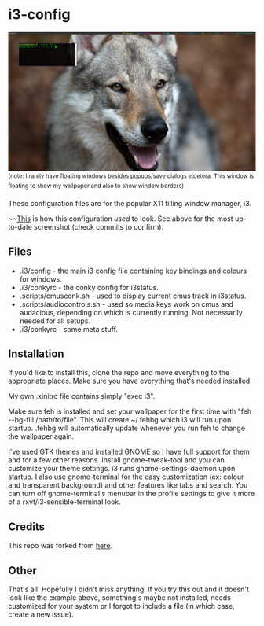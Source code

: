 i3-config
==========

![Screenshot](screenshot.png) 
<sup>(note: I rarely have floating windows besides popups/save dialogs etcetera. This window is floating to show my wallpaper and also to show window borders)</sup>

These configuration files are for the popular X11 tilling window manager, i3. 

~~[This](http://www.reddit.com/r/unixporn/comments/1cvsgv/archi3_finally_done_setting_up_my_conky_i3status/) is how this configuration *used* to look. See above for the most up-to-date screenshot (check commits to confirm).


Files
-----

* .i3/config - the main i3 config file containing key bindings and colours for windows.
* .i3/conkyrc - the conky config for i3status.
* .scripts/cmusconk.sh - used to display current cmus track in i3status.
* .scripts/audiocontrols.sh - used so media keys work on cmus and audacious, depending on which is currently running. Not necessarily needed for all setups.
* .i3/conkyrc - some meta stuff.

Installation
------------

If you'd like to install this, clone the repo and move everything to the appropriate places. Make sure you have everything that's needed installed.

My own .xinitrc file contains simply "exec i3". 

Make sure feh is installed and set your wallpaper for the first time with "feh --bg-fill /path/to/file". This will create ~/.fehbg which i3 will run upon startup. .fehbg will automatically update whenever you run feh to change the wallpaper again.

I've used GTK themes and installed GNOME so I have full support for them and for a few other reasons. Install gnome-tweak-tool and you can customize your theme settings. i3 runs gnome-settings-daemon upon startup. I also use gnome-terminal for the easy customization (ex: colour and transparent background) and other features like tabs and search. You can turn off gnome-terminal's menubar in the profile settings to give it more of a rxvt/i3-sensible-terminal look.

Credits
-------

This repo was forked from [here](https://github.com/ivyl/i3-config).

Other
-----

That's all. Hopefully I didn't miss anything! If you try this out and it doesn't look like the example above, something's maybe not installed, needs customized for your system or I forgot to include a file (in which case, create a new issue).
